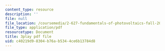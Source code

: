 ```yaml
---
content_type: resource
description: ''
file: null
file_location: /coursemedia/2-627-fundamentals-of-photovoltaics-fall-2013/c40219d98304b76ab5344ce6b13784d8_qIJx2PRGKqw.pdf
file_type: application/pdf
resourcetype: Document
title: 3play pdf file
uid: c40219d9-8304-b76a-b534-4ce6b13784d8
---
```

